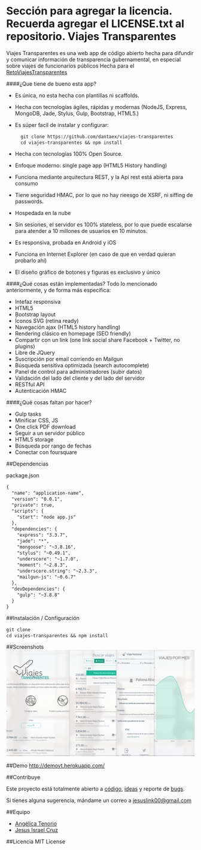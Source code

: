 Sección para agregar la licencia. Recuerda agregar el LICENSE.txt al repositorio.
Viajes Transparentes
============

Viajes Transparentes es una web app de código abierto hecha para difundir y comunicar información de transparencia gubernamental, en especial sobre viajes de funcionarios públicos
Hecha para el [RetoViajesTransparentes](http://ifai.codeandomexico.org)

####¿Que tiene de bueno esta app?

* Es única, no esta hecha con plantillas ni scaffolds.
* Hecha con tecnologías ágiles, rápidas y modernas
    (NodeJS, Express, MongoDB, Jade, Stylus, Gulp, Bootstrap, HTML5.)
    
* Es súper facil de instalar y configurar: 
    
        git clone https://github.com/dantaex/viajes-transparentes
        cd viajes-transparentes && npm install
    
* Hecha con tecnologías 100% Open Source.
* Enfoque moderno: single page app (HTML5 History handling)
* Funciona mediante arquitectura REST, y la Api rest está abierta para consumo
* Tiene seguridad HMAC, por lo que no hay rieesgo de XSRF, ni siffing de passwords.
* Hospedada en la nube
* Sin sesiones, el servidor es 100% stateless, por lo que puede escalarse para atender a 10 millones de usuarios en 10 minutos.
* Es responsiva, probada en Android y iOS
* Funciona en Internet Explorer (en caso de que en verdad quieran probarlo ahí)
* El diseño gráfico de botones y figuras es exclusivo y único

####¿Qué cosas están implementadas?
Todo lo mencionado anteriormente, y de forma más específica:

* Intefaz responsiva
* HTML5
* Bootstrap layout
* Íconos SVG (retina ready)
* Navegación ajax (HTML5 history handling)
* Rendering clásico en homepage (SEO friendly)
* Compartir con un link (one link social share Facebook + Twitter, no plugins)
* Libre de JQuery
* Suscripción por email corriendo en Mailgun
* Búsqueda sensitiva optimizada (search autocomplete)
* Panel de control para administradores (subir datos)
* Validación del lado del cliente y del lado del servidor
* RESTful API
* Autenticación HMAC

####¿Qué cosas faltan por hacer?

* Gulp tasks 
* Minificar CSS, JS
* One click PDF download
* Seguir a un servidor público
* HTML5 storage
* Búsqueda por rango de fechas
* Conectar con foursquare


##Dependencias

package.json

    {
      "name": "application-name",
      "version": "0.0.1",
      "private": true,
      "scripts": {
        "start": "node app.js"
      },
      "dependencies": {
        "express": "3.3.7",
        "jade": "*",
        "mongoose": "~3.8.16",
        "stylus": "~0.49.1",
        "underscore": "~1.7.0",
        "moment": "~2.8.3",
        "underscore.string": "~2.3.3",
        "mailgun-js": "~0.6.7"
      },
      "devDependencies": {
        "gulp": "~3.8.8"
      }
    }


##Instalación / Configuración 
    
    git clone 
    cd viajes-transparentes && npm install

##Screenshots
![alt text](https://raw.githubusercontent.com/dantaex/viajes-transparentes/master/snapshot.png "Viajes Transparentes")

##Demo
http://demovt.herokuapp.com/

##Contribuye


Este proyecto está totalmente abierto a  [código](https://github.com/dantaex/viajes-transparentes/pulls), [ideas](https://github.com/dantaex/viajes-transparentes/issues) y reporte de  [bugs](https://github.com/dantaex/viajes-transparentes/issues).

Si tienes alguna sugerencia, mándame un correo a <jesuslink00@gmail.com>

##Equipo

- [Angélica Tenorio](https://twitter.com/aixaimee)
- [Jesus Israel Cruz](https://github.com/dantaex)


##Licencia
MIT License
